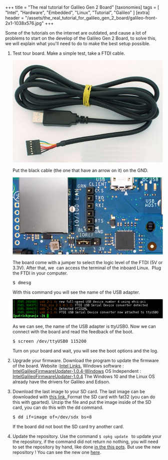 +++
title = "The real tutorial for Galileo Gen 2 Board"
[taxonomies]
tags = [ "Intel", "Hardware", "Embedded", "Linux", "Tutorial", "Galileo" ]
[extra]
header = "/assets/the_real_tutorial_for_galileo_gen_2_board/galileo-front-2x1-1038x576.jpg"
+++

Some of the tutorials on the internet are outdated, and cause a lot of problems to start on the develop of the Galileo Gen 2 Board, to solve this, we will explain what you'll need to do to make the best setup possible.

1.  Test tour board.
    Make a simple test, take a FTDI cable.

    ![ftdi](/assets/the_real_tutorial_for_galileo_gen_2_board/ftdi5v.jpg)

    Put the black cable (the one that have an arrow on it) on the GND.

    ![Galileo Connector](/assets/the_real_tutorial_for_galileo_gen_2_board/ftdi-galileo.jpg)

    The board come with a jumper to select the logic level of the FTDI (5V or 3.3V).
    After that, we  can access the terminal of the inboard Linux.  Plug the FTDI in your computer.

    <pre>$ dmesg</pre>

    With this command you will see the name of the USB adapter.

    ![ftdi dmesg](/assets/the_real_tutorial_for_galileo_gen_2_board/dmesg-ftdi.png)

    As we can see, the name of the USB adapter is ttyUSB0.
    Now we can connect with the board and read the feedback of the boot.

    <pre>$ screen /dev/ttyUSB0 115200</pre>

    Turn on your board and wait, you will see the boot options and the log.

2.  Upgrade your firmware.
    Download the program to update the firmware of the board.
    Website :[Intel Links.](https://downloadcenter.intel.com/download/24748/Intel-Galileo-Firmware-and-Drivers-1-0-4)
    Windows software : [IntelGalileoFirmwareUpdater-1.0.4-Windows](/assets/the_real_tutorial_for_galileo_gen_2_board/IntelGalileoFirmwareUpdater-1.0.4-Windows.zip)
    OS Independent : [IntelGalileoFirmwareUpdater-1.0.4](/assets/the_real_tutorial_for_galileo_gen_2_board/IntelGalileoFirmwareUpdater-1.0.4.jar)
    The Windows 10 and the Linux OS already have the drivers for Galileo and Edison.</span></span>
3.  Download the last image to your SD card.
    The last image can be downloaded with [this link.
    ](https://software.intel.com/sites/landingpage/iotdk/board-boot-image.html)Format the SD card with fat32 (you can do this with gparted).
    Unzip the file and put the image inside of the SD card, you can do this with the dd command.

    <pre>$ dd if=image of=/dev/sdx bs=8</pre>

    If the board did not boot the SD card try another card.

4.  Update the repository.
    Use the command `$ opkg update ` to update your the repository, if the command did not return no nothing, you will need to set the repository by hand, like done [in the this pots](/starting_with_intel_edison_platform). But use the new repository !
    You can see the new one [here](http://iotdk.intel.com/repos/).
